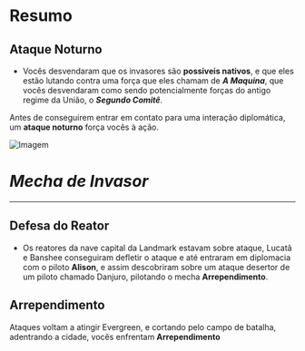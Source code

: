 # Resumo
## Ataque Noturno

- Vocês desvendaram que os invasores são **possiveis nativos**, e que eles estão lutando contra uma força que eles chamam de ***A Maquina***, que vocês desvendaram como sendo potencialmente forças do antigo regime da União, o ***Segundo Comitê***.

Antes  de conseguirem entrar em contato para uma interação diplomática, um **ataque noturno** força vocês à ação.

![Imagem](/events/Images/Ranger.jpg)

# *Mecha de Invasor*
---

## Defesa do Reator 

- Os reatores da nave capital da Landmark estavam sobre ataque, Lucatã e Banshee conseguiram defletir o ataque e até entraram em diplomacia com o piloto **Alison**, e assim descobriram sobre um ataque desertor de um piloto chamado Danjuro, pilotando o mecha **Arrependimento**.

## Arrependimento 

Ataques voltam a atingir Evergreen, e cortando pelo campo de batalha, adentrando a cidade, vocês enfrentam **Arrependimento**


